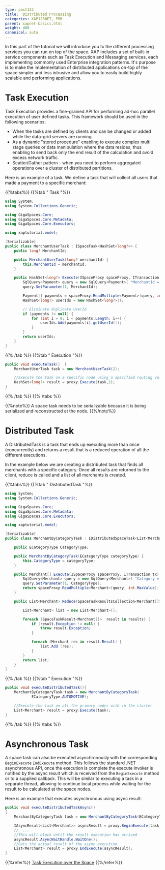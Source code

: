 ```yaml
---
type: post123
title:  Distributed Processing
categories: XAP123NET, PRM
parent: xapnet-basics.html
weight: 400
canonical: auto
---
```




In this part of the tutorial we will introduce you to the different processing services you can run on top of the space.
 XAP includes a set of built-in service components such as Task Execution and Messaging services, each implementing commonly used Enterprise integration patterns.
 It's purpose is to make the implementation of distributed applications on-top of the space simpler and less intrusive and allow you to easily build highly scalable and performing applications.

# Task Execution
Task Execution provides a fine-grained API for performing ad-hoc parallel execution of user defined tasks. This framework should be used in the following scenarios:

* When the tasks are defined by clients and can be changed or added while the data-grid servers are running.
* As a dynamic "stored procedure" enabling to execute complex multi stage queries or data manipulation where the data resides, thus enabling to send back only the end result of the calculation and avoid excess network traffic.
* Scatter/Gather pattern - when you need to perform aggregated operations over a cluster of distributed partitions.



Here is an example of a task. We define a task that will collect all users that made a payment to a specific merchant:

{{%tabs%}}
{{%tab "  Task "%}}

```csharp
using System;
using System.Collections.Generic;

using GigaSpaces.Core;
using GigaSpaces.Core.Metadata;
using GigaSpaces.Core.Executors;

using xaptutorial.model;

[Serializable]
public class MerchantUserTask : ISpaceTask<HashSet<long?>> {
	public long? MerchantId;

	public MerchantUserTask(long? merchantId) {
		this.MerchantId = merchantId;
	}

	public HashSet<long?> Execute(ISpaceProxy spaceProxy, ITransaction tx)  {
		SqlQuery<Payment> query = new SqlQuery<Payment>( "MerchantId = ? ");
		query.SetParameter(1, MerchantId);

		Payment[] payments = spaceProxy.ReadMultiple<Payment>(query, int.MaxValue);
		HashSet<long?> userIds = new HashSet<long?>();

		// Eliminate duplicate UserId
		if (payments != null) {
			for (int i = 0; i < payments.Length; i++) {
				userIds.Add(payments[i].getUserId());
			}
		}
		return userIds;
	}
}
```
{{% /tab %}}
{{%tab "  Execution "%}}

```csharp
public void executeTask()  {
	MerchantUserTask task = new MerchantUserTask(2);

    //Execute the task on a specific node using a specified routing value (2)
	HashSet<long?> result = proxy.Execute(task,2);
}
```
{{% /tab %}}
{{% /tabs %}}

{{%note%}}
 A space task needs to be serializable because it is being serialized and reconstructed at the node.
{{%/note%}}




# Distributed Task
A DistributedTask is a task that ends up executing more than once (concurrently) and returns a result that is a reduced operation of all the different executions.

In the example below we are creating a distributed task that finds all merchants with a specific category. Once all results are returned to the client, reduce is called and a list of all merchants is created.

{{%tabs%}}
{{%tab "  DistributedTask "%}}

```csharp
using System;
using System.Collections.Generic;

using GigaSpaces.Core;
using GigaSpaces.Core.Metadata;
using GigaSpaces.Core.Executors;

using xaptutorial.model;

[Serializable]
public class MerchantByCategoryTask : IDistributedSpaceTask<List<Merchant>, Merchant[]> {

	public ECategoryType CategoryType;

	public MerchantByCategoryTask(ECategoryType categoryType) {
		this.CategoryType = categoryType;
	}

	public Merchant[] Execute(ISpaceProxy spaceProxy, ITransaction tx)   {
		SqlQuery<Merchant> query = new SqlQuery<Merchant>( "Category = ?");
		query.SetParameter(1, CategoryType);
		return spaceProxy.ReadMultiple<Merchant>(query, int.MaxValue);
	}

	public List<Merchant> Reduce(SpaceTaskResultsCollection<Merchant[]> results){

		List<Merchant> list = new List<Merchant>();

		foreach (SpaceTaskResult<Merchant[]>  result in results) {
			if (result.Exception != null) {
				throw result.Exception;
			}

			foreach (Merchant res in result.Result) {
				list.Add (res);
			}
	    }
		return list;
	}
}
```
{{% /tab %}}
{{%tab "  Execution "%}}

```csharp
public void executeDistributedTask(){
	MerchantByCategoryTask task = new MerchantByCategoryTask(
			ECategoryType.AUTOMOTIVE);

	//Execute the task on all the primary nodes with in the cluster
	List<Merchant> result = proxy.Execute(task);
}
```
{{% /tab %}}
{{% /tabs %}}



# Asynchronous Task

A space task can also be executed asynchronously with the corresponding `BeginExecute` `EndExecute` method. This follows the standard .NET asynchronous API, once the execution is complete the execute invoker is notified by the async result which is received from the `BeginExecute` method or to a supplied callback. This will be similar to executing a task in a separate thread, allowing to continue local process while waiting for the result to be calculated at the space nodes.

Here is an example that executes asynchronous using async result:


```csharp
public void executeDistributedTaskAsync()
{
	MerchantByCategoryTask task = new MerchantByCategoryTask(ECategoryType.AUTOMOTIVE);

	IAsyncResult<List<Merchant>> asyncResult = proxy.BeginExecute(task, null /*callback*/, null /*state object*/);
	//	...
	//This will block until the result execution has arrived
	asyncResult.AsyncWaitHandle.WaitOne();
	//Gets the actual result of the async execution
	List<Merchant> result = proxy.EndExecute(asyncResult);
}
```

{{%refer%}}
[Task Execution over the Space](../dev-dotnet/task-execution-overview.html)
{{%/refer%}}






 
